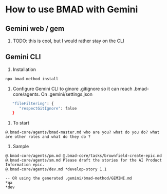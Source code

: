 # How to use BMAD with Gemini

## Gemini web / gem

1. TODO: this is cool, but I would rather stay on the CLI

## Gemini CLI

1. Installation

```bash
npx bmad-method install
```

1. Configure Gemini CLI to ginore .gitignore so it can reach .bmad-core/agents. On .gemini/settings.json
   
```bash
   "fileFiltering": {
      "respectGitIgnore": false
   }
```

1. To start

```prompt
@.bmad-core/agents/bmad-master.md who are you? what do you do? what are other roles and what do they do ?
```

1. Sample
   
```prompt
@.bmad-core/agents/pm.md @.bmad-core/tasks/brownfield-create-epic.md
@.bmad-core/agents/sm.md Please draft the stories for the AI Product Information epic.
@.bmad-core/agents/dev.md *develop-story 1.1

-- OR using the generated .gemini/bmad-method/GEMINI.md
*qa
*dev
```